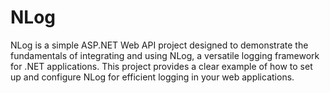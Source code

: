 # NLog
NLog is a simple ASP.NET Web API project designed to demonstrate the fundamentals of integrating and using NLog, a versatile logging framework for .NET applications. This project provides a clear example of how to set up and configure NLog for efficient logging in your web applications.
